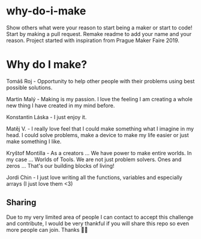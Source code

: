 # why-do-i-make
Show others what were your reason to start being a maker or start to code! Start by making a pull request. Remake readme to add your name and your reason. 
Project started with inspiration from Prague Maker Faire 2019.

# Why do I make?

Tomáš Roj - Opportunity to help other people with their problems using best possible solutions.

Martin Malý - Making is my passion. I love the feeling I am creating a whole new thing I have created in my mind before.

Konstantin Láska - I just enjoy it.

Matěj V. - I really love feel that I could make something what I imagine in my head. I could solve problems, make a device to make my life easier or just make something I like.

Kryštof Montilla - As a creators ... We have power to make entire worlds. In my case ... Worlds of Tools. We are not just problem solvers.    Ones and zeros ...  That's our building blocks of living!

Jordi Chin - I just love writing all the functions, variables and especially arrays (I just love them <3)

## Sharing

Due to my very limited area of people I can contact to accept this challenge and contribute, I would be very thankful if you will share this repo so even more people can join. Thanks 🎉🙌
